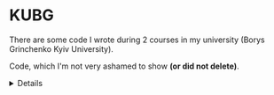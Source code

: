 # KUBG

There are some code I wrote during 2 courses in my university (Borys Grinchenko Kyiv University). 
 <p> Code, which I'm not very ashamed to show <b>(or did not delete)</b>.</p> 
<details> 
  Because "Education is essence of the Time!".
</details>
